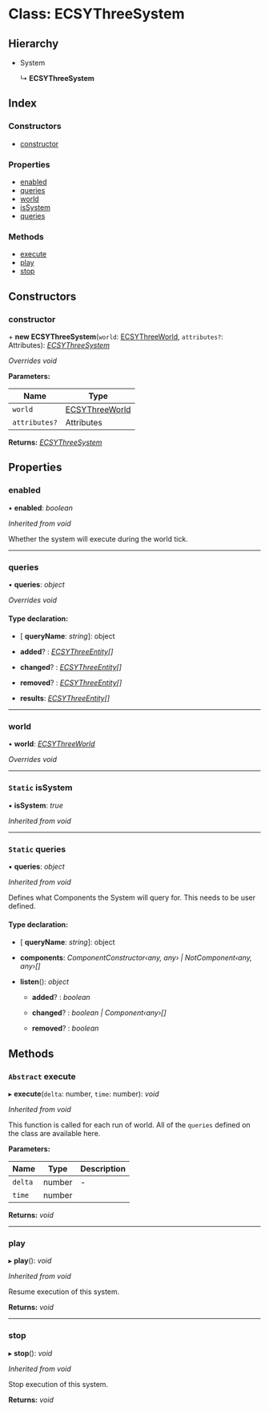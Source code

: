 
# Class: ECSYThreeSystem

## Hierarchy

* System

  ↳ **ECSYThreeSystem**

## Index

### Constructors

* [constructor](ecsythreesystem.md#constructor)

### Properties

* [enabled](ecsythreesystem.md#enabled)
* [queries](ecsythreesystem.md#queries)
* [world](ecsythreesystem.md#world)
* [isSystem](ecsythreesystem.md#static-issystem)
* [queries](ecsythreesystem.md#static-queries)

### Methods

* [execute](ecsythreesystem.md#abstract-execute)
* [play](ecsythreesystem.md#play)
* [stop](ecsythreesystem.md#stop)

## Constructors

###  constructor

\+ **new ECSYThreeSystem**(`world`: [ECSYThreeWorld](ecsythreeworld.md), `attributes?`: Attributes): *[ECSYThreeSystem](ecsythreesystem.md)*

*Overrides void*

**Parameters:**

Name | Type |
------ | ------ |
`world` | [ECSYThreeWorld](ecsythreeworld.md) |
`attributes?` | Attributes |

**Returns:** *[ECSYThreeSystem](ecsythreesystem.md)*

## Properties

###  enabled

• **enabled**: *boolean*

*Inherited from void*

Whether the system will execute during the world tick.

___

###  queries

• **queries**: *object*

*Overrides void*

#### Type declaration:

* \[ **queryName**: *string*\]: object

* **added**? : *[ECSYThreeEntity](ecsythreeentity.md)[]*

* **changed**? : *[ECSYThreeEntity](ecsythreeentity.md)[]*

* **removed**? : *[ECSYThreeEntity](ecsythreeentity.md)[]*

* **results**: *[ECSYThreeEntity](ecsythreeentity.md)[]*

___

###  world

• **world**: *[ECSYThreeWorld](ecsythreeworld.md)*

*Overrides void*

___

### `Static` isSystem

▪ **isSystem**: *true*

*Inherited from void*

___

### `Static` queries

▪ **queries**: *object*

*Inherited from void*

Defines what Components the System will query for.
This needs to be user defined.

#### Type declaration:

* \[ **queryName**: *string*\]: object

* **components**: *ComponentConstructor‹any, any› | NotComponent‹any, any›[]*

* **listen**(): *object*

  * **added**? : *boolean*

  * **changed**? : *boolean | Component‹any›[]*

  * **removed**? : *boolean*

## Methods

### `Abstract` execute

▸ **execute**(`delta`: number, `time`: number): *void*

*Inherited from void*

This function is called for each run of world.
All of the `queries` defined on the class are available here.

**Parameters:**

Name | Type | Description |
------ | ------ | ------ |
`delta` | number | - |
`time` | number |   |

**Returns:** *void*

___

###  play

▸ **play**(): *void*

*Inherited from void*

Resume execution of this system.

**Returns:** *void*

___

###  stop

▸ **stop**(): *void*

*Inherited from void*

Stop execution of this system.

**Returns:** *void*
